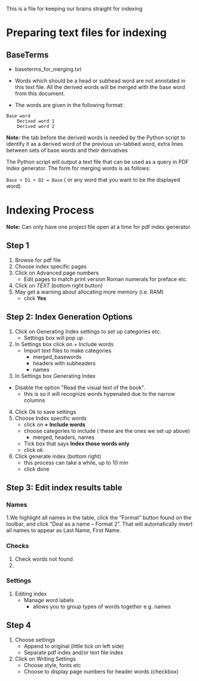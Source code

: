 This is a file for keeping our brains straight for indexing
# Preparing text files for indexing
## BaseTerms
* baseterms_for_merging.txt
* Words which should be a head or subhead word are not annotated in this text file.  All the derived words will be merged with the base word from this document. 

* The words are given in the following format:
  
~~~~
Base word
	Derived word 1
	Derived word 2
~~~~

**Note:** the tab before the derived words is needed by the Python script to identify it as a derived word of the previous un-tabbed word, extra lines between sets of base words and their derivatives

The  Python script will output a text file that can be used as a query in PDF Index generator. The form for merging words is as follows:

`Base + D1 + D2 = Base` ( or any word that you want to be the displayed word)


# Indexing Process
**Note:** Can only have one project file open at a time for pdf index generator
## Step 1
1.	Browse for pdf file
2.	Choose index specific pages
3.	Click on Advanced page numbers
      * Edit pages to match print version Roman numerals for preface etc.
4. Click on *TEXT* (bottom right button)
5. May get a warning about allocating more memory (i.e. RAM) 
    * click **Yes**

## Step 2: Index Generation Options
1.	Click on Generating Index settings to set up categories etc.
    * Settings box will pop up
2.	In Settings box click on + Include words
    * Import text files to make categories
      * merged_basewords
      * headers with subheaders
      * names
3. In Settings box Generating Index
  * Disable the option "Read the visual text of the book".
      * this is so it will recognize words hypenated due to the narrow columns
4. Click Ok to save settings
5. Choose Index specific words
    * click on **+ Include words**
    * choose categories to include ( these are the ones we set up above)
      * merged, headers, names
    * Tick box that says **Index those words only**
    * click ok
6. Click generate index (bottom right)
    * this process can take a while, up to 10 min
    * click done
  

## Step 3: Edit index results table
### Names
1.We highlight all names in the table, click the “Format” button found on the toolbar, and click “Deal as a name – Format 2”. That will automatically invert all names to appear as Last Name, First Name.
### Checks
1. Check words not found
2. 

### Settings
1. Editing index
	* Manage word labels
		* allows you to group types of words together e.g. names
		

## Step 4
1.	Choose settings
	  * Append to original (little tick on left side)
	  * Separate pdf index and/or text file index
2.	Click on Writing Settings
	  * Choose style, fonts etc
	  * Choose to display page numbers for header words (checkbox)

 


